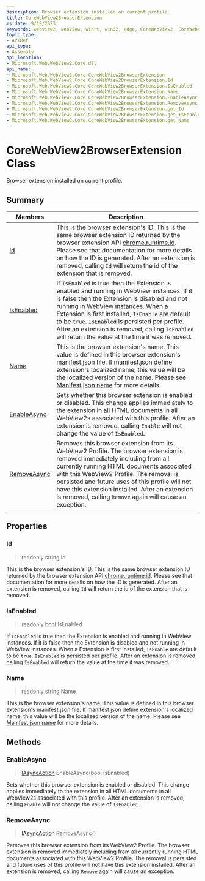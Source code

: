 ```yaml
---
description: Browser extension installed on current profile.
title: CoreWebView2BrowserExtension
ms.date: 9/19/2023
keywords: webview2, webview, winrt, win32, edge, CoreWebView2, CoreWebView2Controller, browser control, edge html, CoreWebView2BrowserExtension
topic_type:
- APIRef
api_type:
- Assembly
api_location:
- Microsoft.Web.WebView2.Core.dll
api_name:
- Microsoft.Web.WebView2.Core.CoreWebView2BrowserExtension
- Microsoft.Web.WebView2.Core.CoreWebView2BrowserExtension.Id
- Microsoft.Web.WebView2.Core.CoreWebView2BrowserExtension.IsEnabled
- Microsoft.Web.WebView2.Core.CoreWebView2BrowserExtension.Name
- Microsoft.Web.WebView2.Core.CoreWebView2BrowserExtension.EnableAsync
- Microsoft.Web.WebView2.Core.CoreWebView2BrowserExtension.RemoveAsync
- Microsoft.Web.WebView2.Core.CoreWebView2BrowserExtension.get_Id
- Microsoft.Web.WebView2.Core.CoreWebView2BrowserExtension.get_IsEnabled
- Microsoft.Web.WebView2.Core.CoreWebView2BrowserExtension.get_Name
---
```


# CoreWebView2BrowserExtension Class



Browser extension installed on current profile.

## Summary

Members|Description
--|--
[Id](#id) | This is the browser extension's ID. This is the same browser extension ID returned by the browser extension API [chrome.runtime.id](https://developer.mozilla.org/en-US/docs/Mozilla/Add-ons/WebExtensions/API/runtime/id). Please see that documentation for more details on how the ID is generated. After an extension is removed, calling `Id` will return the id of the extension that is removed.
[IsEnabled](#isenabled) | If `IsEnabled` is true then the Extension is enabled and running in WebView instances. If it is false then the Extension is disabled and not running in WebView instances. When a Extension is first installed, `IsEnable` are default to be `true`. `IsEnabled` is persisted per profile. After an extension is removed, calling `IsEnabled` will return the value at the time it was removed.
[Name](#name) | This is the browser extension's name. This value is defined in this browser extension's manifest.json file. If manifest.json define extension's localized name, this value will be the localized version of the name. Please see [Manifest.json name](https://developer.mozilla.org/en-US/docs/Mozilla/Add-ons/WebExtensions/manifest.json/name) for more details.
[EnableAsync](#enableasync) | Sets whether this browser extension is enabled or disabled. This change applies immediately to the extension in all HTML documents in all WebView2s associated with this profile. After an extension is removed, calling `Enable` will not change the value of `IsEnabled`.
[RemoveAsync](#removeasync) | Removes this browser extension from its WebView2 Profile. The browser extension is removed immediately including from all currently running HTML documents associated with this WebView2 Profile. The removal is persisted and future uses of this profile will not have this extension installed. After an extension is removed, calling `Remove` again will cause an exception.

## Properties

### Id

> readonly  string Id

This is the browser extension's ID. This is the same browser extension ID returned by the browser extension API [chrome.runtime.id](https://developer.mozilla.org/en-US/docs/Mozilla/Add-ons/WebExtensions/API/runtime/id). Please see that documentation for more details on how the ID is generated. After an extension is removed, calling `Id` will return the id of the extension that is removed.

### IsEnabled

> readonly  bool IsEnabled

If `IsEnabled` is true then the Extension is enabled and running in WebView instances. If it is false then the Extension is disabled and not running in WebView instances. When a Extension is first installed, `IsEnable` are default to be `true`. `IsEnabled` is persisted per profile. After an extension is removed, calling `IsEnabled` will return the value at the time it was removed.

### Name

> readonly  string Name

This is the browser extension's name. This value is defined in this browser extension's manifest.json file. If manifest.json define extension's localized name, this value will be the localized version of the name. Please see [Manifest.json name](https://developer.mozilla.org/en-US/docs/Mozilla/Add-ons/WebExtensions/manifest.json/name) for more details.



## Methods

### EnableAsync

> [IAsyncAction](/uwp/api/Windows.Foundation.IAsyncAction) EnableAsync(bool IsEnabled)

Sets whether this browser extension is enabled or disabled. This change applies immediately to the extension in all HTML documents in all WebView2s associated with this profile. After an extension is removed, calling `Enable` will not change the value of `IsEnabled`.



### RemoveAsync

> [IAsyncAction](/uwp/api/Windows.Foundation.IAsyncAction) RemoveAsync()

Removes this browser extension from its WebView2 Profile. The browser extension is removed immediately including from all currently running HTML documents associated with this WebView2 Profile. The removal is persisted and future uses of this profile will not have this extension installed. After an extension is removed, calling `Remove` again will cause an exception.




